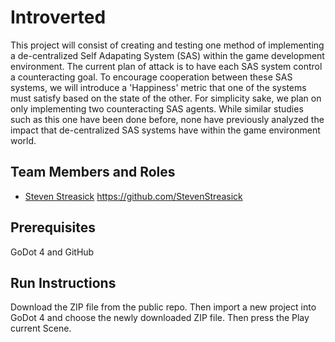 # Introverted

This project will consist of creating and testing one method of implementing a de-centralized Self Adapating System (SAS) within the game development environment. The current plan of attack is to have each SAS system control a counteracting goal. To encourage cooperation between these SAS systems, we will introduce a 'Happiness' metric that one of the systems must satisfy based on the state of the other. For simplicity sake, we plan on only implementing two counteracting SAS agents. While similar studies such as this one have been done before, none have previously analyzed the impact that de-centralized SAS systems have within the game environment world. 

## Team Members and Roles

* [Steven Streasick](https://github.com/StevenStreasick/GVSU-CIS641-Introverted/tree/main) https://github.com/StevenStreasick

## Prerequisites
GoDot 4 and
GitHub

## Run Instructions
Download the ZIP file from the public repo. Then import a new project into GoDot 4 and choose the newly downloaded ZIP file. Then press the Play current Scene. 